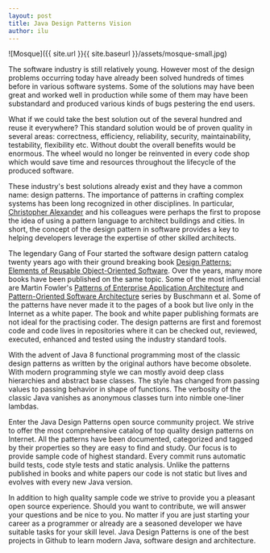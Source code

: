 ```yaml
---
layout: post
title: Java Design Patterns Vision
author: ilu
---
```


![Mosque]({{ site.url }}{{ site.baseurl }}/assets/mosque-small.jpg)

The software industry is still relatively young. However most of the design problems occurring today have already been solved hundreds of times before in various software systems. Some of the solutions may have been great and worked well in production while some of them may have been substandard and produced various kinds of bugs pestering the end users.

What if we could take the best solution out of the several hundred and reuse it everywhere? This standard solution would be of proven quality in several areas: correctness, efficiency, reliability, security, maintainability, testability, flexibility etc. Without doubt the overall benefits would be enormous. The wheel would no longer be reinvented in every code shop which would save time and resources throughout the lifecycle of the produced software.

These industry's best solutions already exist and they have a common name: design patterns. The importance of patterns in crafting complex systems has been long recognized in other disciplines. In particular, [Christopher Alexander](https://en.wikipedia.org/wiki/Christopher_Alexander) and his colleagues were perhaps the first to propose the idea of using a pattern language to architect buildings and cities. In short, the concept of the design pattern in software provides a key to helping developers leverage the expertise of other skilled architects.

The legendary Gang of Four started the software design pattern catalog twenty years ago with their ground breaking book [Design Patterns: Elements of Reusable Object-Oriented Software](https://en.wikipedia.org/wiki/Design_Patterns). Over the years, many more books have been published on the same topic. Some of the most influencial are Martin Fowler's [Patterns of Enterprise Application Architecture](http://martinfowler.com/books/eaa.html) and [Pattern-Oriented Software Architecture](http://eu.wiley.com/WileyCDA/WileyTitle/productCd-0471958697.html) series by Buschmann et al. Some of the patterns have never made it to the pages of a book but live only in the Internet as a white paper. The book and white paper publishing formats are not ideal for the practising coder. The design patterns are first and foremost code and code lives in repositories where it can be checked out, reviewed, executed, enhanced and tested using the industry standard tools.

With the advent of Java 8 functional programming most of the classic design patterns as written by the original authors have become obsolete. With modern programming style we can mostly avoid deep class hierarchies and abstract base classes. The style has changed from passing values to passing behavior in shape of functions. The verbosity of the classic Java vanishes as anonymous classes turn into nimble one-liner lambdas.

Enter the Java Design Patterns open source community project. We strive to offer the most comprehensive catalog of top quality design patterns on Internet. All the patterns have been documented, categorized and tagged by their properties so they are easy to find and study. Our focus is to provide sample code of highest standard. Every commit runs automatic build tests, code style tests and static analysis. Unlike the patterns published in books and white papers our code is not static but lives and evolves with every new Java version.

In addition to high quality sample code we strive to provide you a pleasant open source experience. Should you want to contribute, we will answer your questions and be nice to you. No matter if you are just starting your career as a programmer or already are a seasoned developer we have suitable tasks for your skill level. Java Design Patterns is one of the best projects in Github to learn modern Java, software design and architecture.
